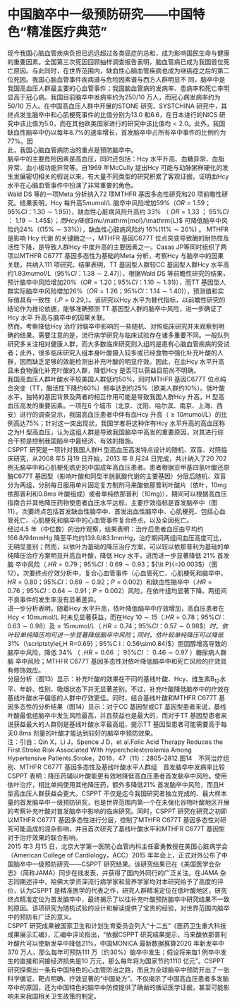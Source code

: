 # 中国脑卒中一级预防研究——中国特色“精准医疗典范”  
现今我国心脑血管疾病负担已远远超过各类癌症的总和，成为影响国民生命与健康的重要因素。全国第三次死因回顾抽样调查报告表明，脑血管病已成为我国首位死亡原因。与此同时，在世界范围内，缺血性心脑血管疾病也成为继癌症之后的第二位死因。我国心脑血管事件疾病谱与危险因素谱与西方人群明显不 同，脑卒中是我国高血压人群最主要的心血管事件；我国脑血管病的发病率、患病率和死亡率明显高于冠心病。我国目前脑卒中发病率约为250/10 万人，而冠心病发病率约为50/10 万人。在中国高血压人群中开展的STONE 研究、SYSTCHINA 研究中，其终点发生脑卒中和心肌梗死事件的比值分别为13.0 和6.6，在日本进行的NICS 研究中该比值为5.0，而在其他欧美国家进行的研究中该比值均$<2.0$。此外，我国缺血性脑卒中仍以每年$8.7\%$的速率增长，首发脑卒中占所有卒中事件的比例约为$77\%$。因  
此，我国心脑血管病防治的重点是预防脑卒中。  
脑卒中的主要危险因素是高血压，同时还包括：Hcy 水平升高、血糖异常、血脂异常、血小板功能异常等。自1969 年McCully 提出Hcy 可能与动脉粥样硬化的发生发展密切相关的假说以来，有大量不同类型的研究积累了客观证据，证明血Hcy 水平在心脑血管事件中扮演了非常重要的角色。  
Wald DS 等的一项Meta 分析纳入72 项MTHFR 基因多态性研究和20 项前瞻性研究。结果表明，Hcy 每升高$5mu\mathrm{mol}/\mathrm{L}$ 脑卒中风险增加$59\%$（$O R{=}1.59$；$95\%C I$：$1.30\sim1.95)$），缺血性心脏病风险升高约 $33\%$ （ $O R{=}1.33$ ； $95\%C I$ ： $1.19\sim1.45\$ ） ；而 Hcy 降低$3mu\mathrm{mol}/\mathrm{L}$ 可降低脑卒中风险约$24\%$（$(15\%\sim33\%)$），缺血性心脏病风险约 $16\%(11\%\sim20\%)$ 。 MTHFR  是影响 Hcy  代谢 的关键酶之一，MTHFR 基因C677T 位点突变导致酶的耐热性及活性下降，是导致人群Hcy 中度升高的主要因素之一。Casas JP等同时组织了两项以MTHFR C677T 基因多态性为基础的Meta 分析，考察Hcy 与脑卒中的因果关联，共纳入111 项研究。结果表明，TT 基因型人群较CC 基因型人群Hcy 水平高约$1.93mu\mathrm{mol}/\mathrm{L}$（$95\%C I$：$1.38\sim2.47)$），根据Wald DS 等前瞻性研究的结果，预计脑卒中风险增加$20\%$（$O R{=}1.20$；$95\%C I$：$1.10\sim1.31)$），而TT 基因型人群实际脑卒中风险增加$26\%$（$O R{=}1.26$；$95\%C I$：$1.14\sim1.40)$），预测值和实际值具有一致性（$._{}^{}P{=}0.29,$）。该研究以Hcy 水平为替代指标，以前瞻性研究的结论作为推论依据，能够准确预测 TT  基因型人群的脑卒中风险，进一步确证了 Hcy  水平 升高与脑卒中的因果关联。  
然而，考察降低Hcy 治疗对脑卒中影响的一些随机、对照临床研究并未观察到明确的结果。需要注意的是，流行病学研究与临床试验存在诸多重要不同。一般队列研究多关注相对健康人群，而大多数临床研究则入组的是患有心脑血管疾病的受试者；此外，很多临床研究入组本身叶酸摄入较多或已经食物中强化补充叶酸的人群，因而缺乏足够的效能检测出补充叶酸的明显疗效。因此，在血Hcy 水平升高且未食物强化补充叶酸的人群，降低Hcy 是否可以获益目前尚不明确。  
我国高血压人群叶酸水平较美国人群低约$50\%$，同时MTHFR 基因C677T 位点纯合突变（TT，酶活性下降约$60\%$）频率达到约$25\%$（欧美人群约$10\%$）。低叶酸水平，独特的基因背景及两者的相互作用可能是导致我国人群Hcy 升高，H 型高血压高发的重要因素。一项在6 个城市（北京、沈阳、哈尔滨、南京、上海、西安）进行的调查显示，我国高血压患者中伴有血Hcy 升高（$\geqslant10mu\mathrm{mol}/\mathrm{L}$）的比例高达$75\%$；针对这一突出现状，我国学者将这种伴有Hcy 水平升高的高血压称之为H 型高血压，认为这组人群是导致我国脑卒中高发的重要原因，对其进行综合干预是控制我国脑卒中最经济、有效的措施。  
CSPPT 研究是一项针对我国人群H 型高血压高发特点设计的随机、双盲、对照临床研究，从2008 年5 月19 日开始，2013 年 8 月24 日完成，共计纳入了20 702 例无脑卒中和心肌梗死病史的中国成年高血压患者。患者根据亚甲基四氢叶酸还原酶C677T 基因型（影响叶酸和同型半胱氨酸代谢的主要基因）分层后随机、双盲分为两组，分别每日服用单片固定复方制剂马来酸依那普利叶酸片（依叶，$10\mathrm{mg}$ 依那普利和$0.8\mathrm{ms}$ 叶酸组成）或者单纯依那普利（$10\mathrm{mg})$），期间可以根据高血压指南合并其他降压药物使患者血压水平达标，主要疗效指标是首发脑卒中（图11）。次要终点包括首发缺血性脑卒中、首发出血性脑卒中、心肌梗死、包括心血管死亡、心肌梗死和脑卒中的心血管事件复合终点，以及全因死亡。  
经过4.5 年（中位数）的治疗观察，结果表明：治疗后患者血压由平均约166.8/94mmHg 降至平均约$139.8/83.1\mathrm{mmHg}$，治疗期间两组间血压高度可比，无明显差别；然而，以依叶为基础的降压治疗方案，可以较以依那普利为基础的单纯降压治疗方案明显升高血叶酸，降低 Hcy  水平，进而进一步显著降低 $21\%$  首发脑 卒中风险（$.H R{=}0.79$；$95\%C I$：$0.69\sim0.93$；${\it P}{=}0.003$）（图12）。次要终点疗效分析中，复合心血管事件（心血管死亡、心肌梗死和脑卒中，$H R{=}0.80$；$95\%C I$：$0.69\sim0.92$；$P{=}0.002$）和缺血性脑卒中（$.H R{=}0.76$；$95\%C I$：$0.64\sim0.91$；$P{=}0.002$）风险，在依叶组均显著下降。两组间不良事件的发生率没有显著差异。  
进一步分析表明，随着Hcy 水平升高，依叶降低脑卒中疗效增加，高血压患者在$\mathrm{Hcy}<10mu\mathrm{mol}/\mathrm{L}$ 时未见显著获益，而在Hcy $10\sim15$（$.H R{=}0.78$；$95\%C I$：$0.63\sim0.98$）及$\geqslant15mu\mathrm{mol}/$L（$.H R{=}0.74$；$95\%C I$：$0.57\sim0.98\$）时，依叶较单纯降压均可进一步显著降低脑卒中风险；同时，依叶较单纯降压可以降低$31\%$（$\scriptstyle{,H R=0.69}$；$95\%C I$：$0.56\sim0.84)$）胆固醇增高导致的脑卒中风险，降低 $34\%$ （ $.H R{=}0.66$ ； $95\%C I$ ： $0.46\sim0.97$ ）糖尿病人群脑 卒中风险；MTHFR C677T 基因多态性对依叶降低脑卒中和死亡风险的疗效具有修饰效应。  
分层分析（图13）显示：补充叶酸的效果在不同的基线叶酸、Hcy、维生素$\mathrm{B}_{12}$水平、年龄、性别、吸烟状态下并无显著差别。不过，补充叶酸降低脑卒中的疗效在基线叶酸水平偏低的人群中疗效更佳。同时，结合基线叶酸和MTHFR C677T 基因多态性的分析结果（图14）显示：对于CC 基因型或CT 基因型患者来说，基线叶酸最低组脑卒中发生风险最高，并且获益也是最大的，而对于TT 基因型患者来说获益最大的人群则是基线叶酸水平最高组，提示TT 基因型患者可能需要高于每天$0.8\mathrm{ms}$ 剂量的叶酸才能达到较好的脑卒中预防效果。  
注：引自：Qin X，Li J，Spence J D，et al.Folic Acid Therapy Reduces the First Stroke Risk Associated  With Hypercholesterolemia Among Hypertensive Patients.Stroke，2016，47（11）：2805-2812.图14　不同治疗组别、MTHFR C677T 基因多态性及基线叶酸水平人群组 首发脑卒中发病率比较  
CSPPT 表明：降压药辅以叶酸能更有效地降低高血压患者首发脑卒中风险。使用依叶治疗，相比单纯使用其他降压药，额外多降低$21\%$ 首发脑卒中风险，而且H 型高血压人群获益会更大。CSPPT 不仅是迄今我国研究者独立完成的、最大样本量的首发脑卒中一级预防研究，也是世界范围内第一个在未强化谷物叶酸地区开展的考察补充叶酸对首发脑卒中影响的临床研究。同时，CSPPT 研究在研究之初即以MTHFR C677T 基因多态性进行分层，控制了MTHFR C677T 基因多态性对研究可能造成的混杂影响，并且首次研究了基线叶酸水平和MTHFR C677T 基因型对于治疗效果的联合影响。  
2015 年3 月15 日，北京大学第一医院心血管内科主任霍勇教授在美国心脏病学会（American College of Cardiology，ACC）2015 年年会上，正式对外公布了中国脑卒中一级预防研究——CSPPT 研究结果。该研究结果已在《美国医学会杂志》（简称JAMA）同步在线发表，并获得了国内外同行的广泛关注。在JAMA 杂志同期述评中，哈佛大学资深流行病学家和营养学家均对本研究给予了高度的评价，认为CSPPT 是精准医学的代表之作，研究人群精准定位在低叶酸地区，研究终点精准定位为首发脑卒中，最终揭示了以往补充叶酸预防脑卒中研究结果不一致的原因。该项研究为随机试验的设计和解读提供了宝贵的经验，对世界范围内脑卒中的预防有广泛的意义。  
CSPPT 研究成果被国家卫生和计划生育委员会列入“十二五”《医药卫生重大科技成果展示汇编》，汇编中评论指出，“依据CSPPT 研究结果提示，马来酸依那普利叶酸片可以使新发卒中降低$21\%$，中国MONICA 最新数据推算2020 年新发卒中370 万人，那么每年可预防111 万（约$30\%$）脑卒中发生；假设将来每1 例卒中发生的直接和间接经济损失是10 万元，那么每年将为国家节约1110 亿元”。CSPPT 研究探索出一条有中国特色的心血管防治之路，而且为全球脑卒中预防开出了一张科学循证、靶点明确、疗效显著的“中国处方”。不仅揭示了中国高血压患者多发脑卒中的原因，还为中国特色的脑卒中防控提供了确凿的循证医学证据，甚至可能影响未来我国相关卫生政策的制定。  

